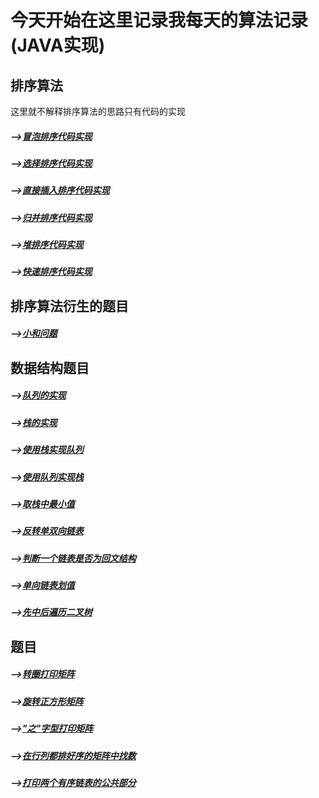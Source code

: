 # 今天开始在这里记录我每天的算法记录(JAVA实现)

## 排序算法

  这里就不解释排序算法的思路只有代码的实现
  
  ##### -->[冒泡排序代码实现](https://github.com/ScureHu/frameNote/edit/master/Algorithm/sort/BubbleSort.java)
  ##### -->[选择排序代码实现](https://github.com/ScureHu/frameNote/edit/master/Algorithm/sort/SelectionSort.java)
  ##### -->[直接插入排序代码实现](https://github.com/ScureHu/frameNote/edit/master/Algorithm/sort/InsertSort.java)
  ##### -->[归并排序代码实现](https://github.com/ScureHu/frameNote/edit/master/Algorithm/sort/MergerSort.java)
  ##### -->[堆排序代码实现](https://github.com/ScureHu/frameNote/edit/master/Algorithm/sort/HeapSort.java)
  ##### -->[快速排序代码实现](https://github.com/ScureHu/frameNote/edit/master/Algorithm/sort/QuickSort.java)
  
## 排序算法衍生的题目
  ##### -->[小和问题](https://github.com/ScureHu/frameNote/blob/master/Algorithm/problem/SmallSum.md)
  
## 数据结构题目

  ##### -->[队列的实现](https://github.com/ScureHu/frameNote/blob/master/Algorithm/DataStructure/Queue.java)
  ##### -->[栈的实现](https://github.com/ScureHu/frameNote/blob/master/Algorithm/DataStructure/Stack.java)
  ##### -->[使用栈实现队列](https://github.com/ScureHu/frameNote/blob/master/Algorithm/DataStructure/TwoStacksQueue.java)
  ##### -->[使用队列实现栈](https://github.com/ScureHu/frameNote/blob/master/Algorithm/DataStructure/TwoQueueStack.java)
  ##### -->[取栈中最小值](https://github.com/ScureHu/frameNote/blob/master/Algorithm/DataStructure/GetMinStack.md)
  ##### -->[反转单双向链表](https://github.com/ScureHu/frameNote/blob/master/Algorithm/problem/ReverseList.md)
  ##### -->[判断一个链表是否为回文结构](https://github.com/ScureHu/frameNote/blob/master/Algorithm/DataStructure/IsPalindromeList.md)
  ##### -->[单向链表划值](https://github.com/ScureHu/frameNote/blob/master/Algorithm/DataStructure/SmallerEqualBigger.md)
  ##### -->[先中后遍历二叉树](https://github.com/ScureHu/frameNote/blob/master/Algorithm/DataStructure/PreInPosTraversal.md)

## 题目
  ##### -->[转圈打印矩阵](https://github.com/ScureHu/frameNote/blob/master/Algorithm/problem/PrintMatrixSpiralOrder.md)
  ##### -->[旋转正方形矩阵](https://github.com/ScureHu/frameNote/blob/master/Algorithm/problem/RotateMatrix.md) 
  ##### -->["之"字型打印矩阵](https://github.com/ScureHu/frameNote/blob/master/Algorithm/problem/ZigZagPrintMatrix.md)
  ##### -->[在行列都排好序的矩阵中找数](https://github.com/ScureHu/frameNote/blob/master/Algorithm/problem/FindNumInSortedMatrix.md)
  ##### -->[打印两个有序链表的公共部分](https://github.com/ScureHu/frameNote/blob/master/Algorithm/problem/PrintCommonPart.md)
 


